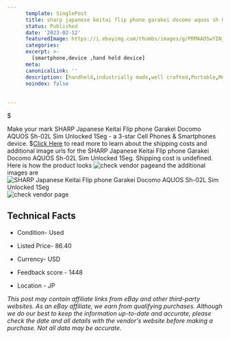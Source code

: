 ```yaml
---
      template: SinglePost
      title: sharp japanese keitai flip phone garakei docomo aquos sh 02l sim unlocked 1seg
      status: Published
      date: '2023-02-12'
      featuredImage: https://i.ebayimg.com/thumbs/images/g/PRMAAOSwYINj5qpC/s-l225.jpg
      categories: 
      excerpt: >-
        [smartphone,device ,hand held device]
      meta:
      canonicalLink: ''
      description: [handheld,industrially made,well crafted,Portable,Mobile,Compact,Convenient,Lightweight,Maneuverable,Man-portable,Miniature,Carriable,Hand-held,Light,Holdable,Transportable,Mobile device,Pocket-sized,On-the-go,Wireless,Cordless,Compact size,Convenient size, smartphone,device ,hand held device]
      noindex: false
      
        
---
```

$

Make your mark SHARP Japanese Keitai Flip phone Garakei Docomo AQUOS Sh-02L Sim Unlocked 1Seg - a 3-star Cell Phones & Smartphones device.
$[Click Here](https://www.ebay.com/itm/385407569309?hash=item59bc14cd9d%3Ag%3APRMAAOSwYINj5qpC&mkevt=1&mkcid=1&mkrid=711-53200-19255-0&campid=%253CePNCampaignId%253E&customid=%253CreferenceId%253E&toolid=10049) to read more to learn about the shipping costs and additional image urls for the SHARP Japanese Keitai Flip phone Garakei Docomo AQUOS Sh-02L Sim Unlocked 1Seg. Shipping cost is undefined. Here is how the product looks ![check vendor page](https://i.ebayimg.com/thumbs/images/g/PRMAAOSwYINj5qpC/s-l225.jpg)and the additional images are![SHARP Japanese Keitai Flip phone Garakei Docomo AQUOS Sh-02L Sim Unlocked 1Seg](https://i.ebayimg.com/images/g/PRMAAOSwYINj5qpC/s-l1200.jpg)![check vendor page](https://origin-galleryplus.ebayimg.com/ws/web/385407569309_2_0_1/225x225.jpg,https://origin-galleryplus.ebayimg.com/ws/web/385407569309_3_0_1/225x225.jpg,https://origin-galleryplus.ebayimg.com/ws/web/385407569309_4_0_1/225x225.jpg,https://origin-galleryplus.ebayimg.com/ws/web/385407569309_5_0_1/225x225.jpg,https://origin-galleryplus.ebayimg.com/ws/web/385407569309_6_0_1/225x225.jpg)



 ## Technical Facts 



     
      

 - Condition- Used 


      

 - Listed Price- 86.40 


      

 - Currency- USD 


      

 - Feedback score - 1448 


      

 - Location - JP 


      
      

 *_This post may contain affiliate links from eBay and other third-party websites. As an eBay affiliate, we earn from qualifying purchases. Although we do our best to keep the information up-to-date and accurate, please check the date and all details with the vendor's website before making a purchase. Not all data may be accurate._*







